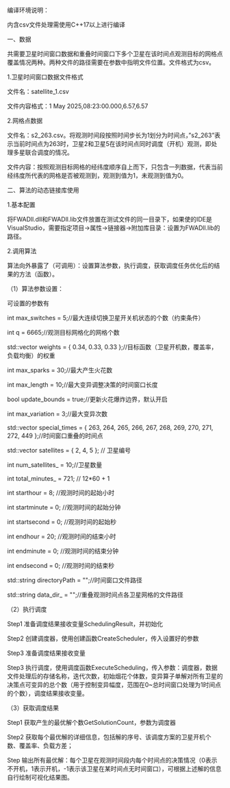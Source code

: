 编译环境说明：

内含csv文件处理需使用C++17以上进行编译


一、数据

共需要卫星时间窗口数据和重叠时间窗口下多个卫星在该时间点观测目标的网格点覆盖情况两种。两种文件的路径需要在参数中指明文件位置。文件格式为csv。

1.卫星时间窗口数据文件格式

文件名：satellite_1.csv

文件内容格式：1 May 2025,08:23:00.000,6.57,6.57

2.网格点数据

文件名：s2_263.csv。将观测时间段按照时间步长为1划分为时间点，”s2_263”表示当前时间点为263时，卫星2和卫星5在该时间点同时调度（开机）观测，即处理多星联合调度的情况。

文件内容：按照观测目标网格的经纬度顺序自上而下，只包含一列数据，代表当前经纬度所代表的网格是否被观测到，观测到值为1，未观测到值为0。


二、算法的动态链接库使用

1.基本配置

将FWADll.dll和FWADll.lib文件放置在测试文件的同一目录下，如果使的IDE是VisualStudio，需要指定项目->属性->链接器->附加库目录：设置为FWADll.lib的路径。

2.调用算法

算法向外暴露了（可调用）：设置算法参数，执行调度，获取调度任务优化后的结果的方法（函数）。

（1）算法参数设置：

可设置的参数有

int max_switches = 5;//最大连续切换卫星开关机状态的个数（约束条件）

int q = 6665;//观测目标网格化的网格个数

std::vector<double> weights = { 0.34, 0.33, 0.33 };//目标函数（卫星开机数，覆盖率，负载均衡）的权重

int max_sparks = 30;//最大产生火花数

int max_length = 10;//最大变异调整决策的时间窗口长度

bool update_bounds = true;//更新火花爆炸边界，默认开启

int max_variation = 3;//最大变异次数

std::vector<int> special_times = { 263, 264, 265, 266, 267, 268, 269, 270, 271, 272, 449 };//时间窗口重叠的时间点

std::vector<int> satellites = { 2, 4, 5 }; // 卫星编号

int num_satellites_ = 10;//卫星数量

int total_minutes_ = 721; // 12*60 + 1

int starthour = 8; //观测时间的起始小时

int startminute = 0; //观测时间的起始分钟

int startsecond = 0; //观测时间的起始秒

int endhour = 20; //观测时间的结束小时

int endminute = 0; //观测时间的结束分钟

int endsecond = 0; //观测时间的结束秒

std::string directoryPath = "";//时间窗口文件路径

std::string data_dir_ = "";//重叠观测时间点各卫星网格的文件路径

（2）执行调度

Step1 准备调度结果接收变量SchedulingResult，并初始化

Step2 创建调度器，使用创建函数CreateScheduler，传入设置好的参数

Step3 准备调度结果接收变量

Step3 执行调度，使用调度函数ExecuteScheduling，传入参数：调度器，数据文件处理后的存储名称，迭代次数，初始烟花个体数，变异算子单解对所有卫星的决策点可变异的总个数（用于控制变异幅度，范围在0~总时间窗口处理为1时间点的个数），调度结果接收变量。

（3）获取调度结果

Step1 获取产生的最优解个数GetSolutionCount，参数为调度器

Step2 获取每个最优解的详细信息，包括解的序号、该调度方案的卫星开机个数、覆盖率、负载方差；

Step 输出所有最优解：每个卫星在观测时间段内每个时间点的决策情况（0表示不开机，1表示开机，-1表示该卫星在某时间点无时间窗口），可根据上述解的信息自行绘制可视化结果图。
